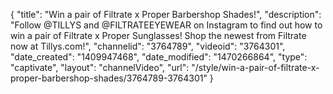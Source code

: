 {
    "title": "Win a pair of Filtrate x Proper Barbershop Shades!",
    "description": "Follow @TILLYS and @FILTRATEEYEWEAR on Instagram to find out how to win a pair of Filtrate x Proper Sunglasses! Shop the newest from Filtrate now at Tillys.com!",
    "channelid": "3764789",
    "videoid": "3764301",
    "date_created": "1409947468",
    "date_modified": "1470266864",
    "type": "captivate",
    "layout": "channelVideo",
    "url": "\/style\/win-a-pair-of-filtrate-x-proper-barbershop-shades\/3764789-3764301"
}